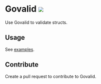# Govalid ![](https://github.com/twharmon/govalid/workflows/Test/badge.svg)
Use Govalid to validate structs.

## Usage
See [examples](https://github.com/twharmon/govalid/tree/master/examples).

## Contribute
Create a pull request to contribute to Govalid.
